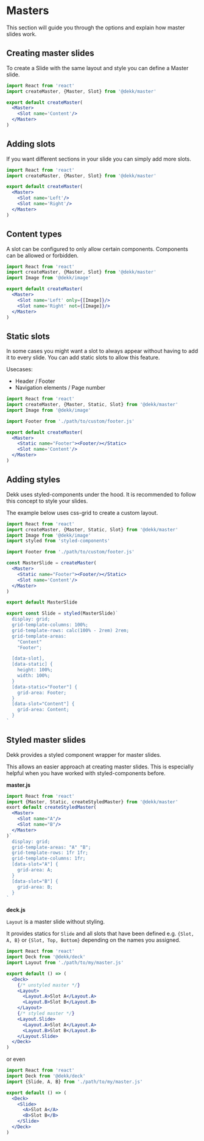# Masters

This section will guide you through the options and explain how master slides work.

## Creating master slides

To create a Slide with the same layout and style you can define a Master slide.

```jsx
import React from 'react'
import createMaster, {Master, Slot} from '@dekk/master'

export default createMaster(
  <Master>
    <Slot name='Content'/>
  </Master>
)
```

## Adding slots

If you want different sections in your slide you can simply add more slots.

```jsx
import React from 'react'
import createMaster, {Master, Slot} from '@dekk/master'

export default createMaster(
  <Master>
    <Slot name='Left'/>
    <Slot name='Right'/>
  </Master>
)
```

## Content types

A slot can be configured to only allow certain components.
Components can be allowed or forbidden.

```jsx
import React from 'react'
import createMaster, {Master, Slot} from '@dekk/master'
import Image from '@dekk/image'

export default createMaster(
  <Master>
    <Slot name='Left' only={[Image]}/>
    <Slot name='Right' not={[Image]}/>
  </Master>
)
```

## Static slots

In some cases you might want a slot to always appear without having to add it to every slide.
You can add static slots to allow this feature.

Usecases:
  * Header / Footer
  * Navigation elements / Page number

```jsx
import React from 'react'
import createMaster, {Master, Static, Slot} from '@dekk/master'
import Image from '@dekk/image'

import Footer from './path/to/custom/footer.js'

export default createMaster(
  <Master>
    <Static name="Footer"><Footer/></Static>
    <Slot name='Content'/>
  </Master>
)
```

## Adding styles

Dekk uses styled-components under the hood.
It is recommended to follow this concept to style your slides.

The example below uses css-grid to create a custom layout.

```jsx
import React from 'react'
import createMaster, {Master, Static, Slot} from '@dekk/master'
import Image from '@dekk/image'
import styled from 'styled-components'

import Footer from './path/to/custom/footer.js'

const MasterSlide = createMaster(
  <Master>
    <Static name="Footer"><Footer/></Static>
    <Slot name='Content'/>
  </Master>
)

export default MasterSlide

export const Slide = styled(MasterSlide)`
  display: grid;
  grid-template-columns: 100%;
  grid-template-rows: calc(100% - 2rem) 2rem;
  grid-template-areas:
    "Content"
    "Footer";

  [data-slot],
  [data-static] {
    height: 100%;
    width: 100%;
  }
  [data-static="Footer"] {
    grid-area: Footer;
  }
  [data-slot="Content"] {
    grid-area: Content;
  }
`
```


## Styled master slides

Dekk provides a styled component wrapper for master slides.

This allows an easier approach at creating master slides.
This is especially helpful when you have worked with styled-components before.

**master.js**

```jsx
import React from 'react'
import {Master, Static, createStyledMaster} from '@dekk/master'
exort default createStyledMaster(
  <Master>
    <Slot name="A"/>
    <Slot name="B"/>
  </Master>
)`
  display: grid;
  grid-template-areas: "A" "B";
  grid-template-rows: 1fr 1fr;
  grid-template-columns: 1fr;
  [data-slot="A"] {
    grid-area: A;
  }
  [data-slot="B"] {
    grid-area: B;
  }
`
```

**deck.js**

`Layout` is a master slide without styling.

It provides statics for `Slide` and all slots that have been defined 
e.g. `{Slot, A, B}` or `{Slot, Top, Bottom}` depending on the names you
assigned.

```jsx
import React from 'react'
import Deck from '@dekk/deck'
import Layout from './path/to/my/master.js'

export default () => (
  <Deck>
    {/* unstyled master */}
    <Layout>
      <Layout.A>Slot A</Layout.A>
      <Layout.B>Slot B</Layout.B>
    </Layout>
    {/* styled master */}
    <Layout.Slide>
      <Layout.A>Slot A</Layout.A>
      <Layout.B>Slot B</Layout.B>
    </Layout.Slide>
  </Deck>
)
```

or even 

```jsx
import React from 'react'
import Deck from '@dekk/deck'
import {Slide, A, B} from './path/to/my/master.js'

export default () => (
  <Deck>
    <Slide>
      <A>Slot A</A>
      <B>Slot B</B>
    </Slide>
  </Deck>
)
```

